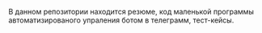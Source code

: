 В данном репозитории находится резюме, код маленькой программы автоматизированого упраления ботом в телеграмм, тест-кейсы.
